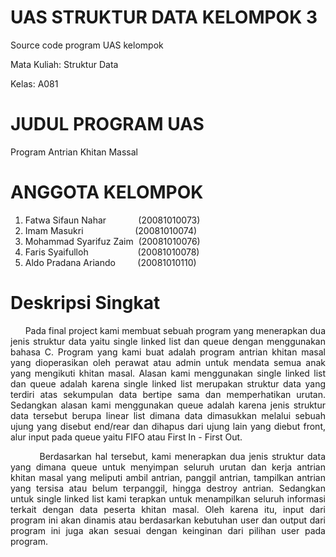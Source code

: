 # UAS STRUKTUR DATA KELOMPOK 3
Source code program UAS kelompok 

Mata Kuliah: Struktur Data

Kelas: A081

# JUDUL PROGRAM UAS
Program Antrian Khitan Massal

# ANGGOTA KELOMPOK
1. Fatwa Sifaun Nahar &nbsp; &nbsp; &nbsp; &nbsp; &nbsp; &nbsp; (20081010073)
2. Imam Masukri &nbsp; &nbsp; &nbsp; &nbsp; &nbsp; &nbsp; &nbsp; &nbsp; &nbsp; &nbsp; (20081010074)
3. Mohammad Syarifuz Zaim &nbsp;(20081010076)
4. Faris Syaifulloh &nbsp; &nbsp; &nbsp; &nbsp; &nbsp; &nbsp; &nbsp; &nbsp; &nbsp; &nbsp;(20081010078)
5. Aldo Pradana Ariando&nbsp; &nbsp; &nbsp; &nbsp; &nbsp;(20081010110)

# Deskripsi Singkat
<div align='justify'>
&nbsp; &nbsp; &nbsp; Pada final project kami membuat sebuah program yang menerapkan dua jenis struktur data yaitu single linked list dan queue dengan menggunakan bahasa C. Program yang kami buat adalah program antrian khitan masal yang dioperasikan oleh perawat atau admin untuk mendata semua anak yang mengikuti khitan masal. Alasan kami menggunakan single linked list dan queue adalah karena single linked list merupakan struktur data yang terdiri atas sekumpulan data bertipe sama dan memperhatikan urutan. Sedangkan alasan kami menggunakan queue adalah karena jenis struktur data tersebut berupa linear list dimana data dimasukkan melalui sebuah ujung yang disebut end/rear dan dihapus dari ujung lain yang diebut front, alur input pada queue yaitu FIFO atau First In - First Out.

&nbsp; &nbsp; &nbsp; &nbsp; Berdasarkan hal tersebut, kami menerapkan dua jenis struktur data yang dimana queue untuk menyimpan seluruh urutan dan kerja antrian khitan masal yang meliputi ambil antrian, panggil antrian, tampilkan antrian yang tersisa atau belum terpanggil, hingga destroy antrian. Sedangkan untuk single linked list kami terapkan untuk menampilkan seluruh informasi terkait dengan data peserta khitan masal. Oleh karena itu, input dari program ini akan dinamis atau berdasarkan kebutuhan user dan output dari program ini juga akan sesuai dengan keinginan dari pilihan user pada program. </p> 
